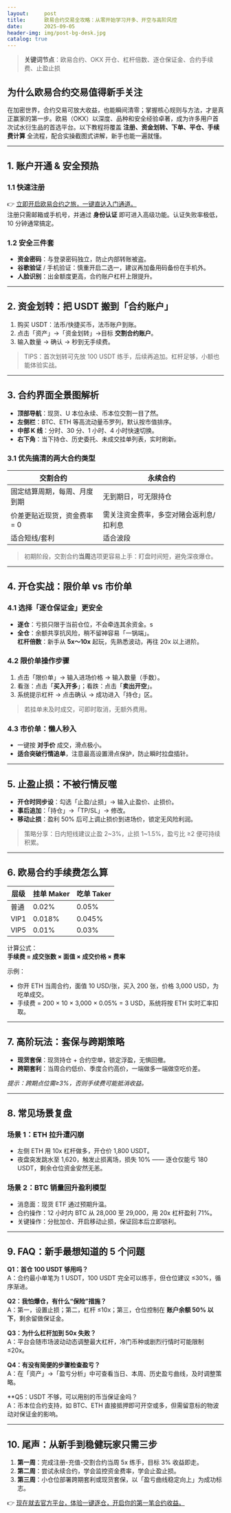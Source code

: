 ```yaml
---
layout:     post
title:      欧易合约交易全攻略：从零开始学习开多、开空与高阶风控
date:       2025-09-05
header-img: img/post-bg-desk.jpg
catalog: true
---
```


> **关键词节点**：欧易合约、OKX 开仓、杠杆倍数、逐仓保证金、合约手续费、止盈止损

## 为什么欧易合约交易值得新手关注  
在加密世界，合约交易可放大收益，也能瞬间清零；掌握核心规则与方法，才是真正赢家的第一步。欧易（OKX）以深度、品种和安全经验卓著，成为许多用户首次试水衍生品的首选平台。以下教程将覆盖 **注册、资金划转、下单、平仓、手续费计算** 全流程，配合实操截图式讲解，新手也能一遍就懂。

---

## 1. 账户开通 & 安全预热
### 1.1 快速注册
👉 [立即开启欧易合约之旅，一键直达入门通道。](https://okxdog.com/)  
注册只需邮箱或手机号，并通过 **身份认证** 即可进入高级功能。认证失败率极低，10 分钟通常搞定。

### 1.2 安全三件套
- **资金密码**：与登录密码独立，防止内部转账被盗。  
- **谷歌验证** / 手机验证：慎重开启二选一，建议再加备用码备份在手机外。  
- **人脸识别**：出金额度更高，合约账户杠杆上限提升。

---

## 2. 资金划转：把 USDT 搬到「合约账户」
1. 购买 USDT：法币/快捷买币，法币账户到账。  
2. 点击「资产」→「资金划转」→目标 **交割合约账户**。  
3. 输入数量 → 确认 → 秒到无手续费。  

> TIPS：首次划转可先放 100 USDT 练手，后续再追加。杠杆足够，小额也能体验实战。

---

## 3. 合约界面全景图解析  
- **顶部导航**：现货、U 本位永续、币本位交割一目了然。  
- **左侧栏**：BTC、ETH 等高流动量币罗列，默认按市值排序。  
- **中部 K 线**：分时、30 分、1 小时、4 小时快速切换。  
- **右下角**：当下持仓、历史委托、未成交挂单列表，实时刷新。

### 3.1 优先搞清的两大合约类型  
| 交割合约                                | 永续合约                                  |
|-----------------------------------------|-------------------------------------------|
| 固定结算周期，每周、月度到期            | 无到期日，可无限持仓                      |
| 价差更贴近现货，资金费率 = 0            | 需关注资金费率，多空对赌会返利息/扣利息   |
| 适合短线/套利                           | 适合波段                                  |

> 初期阶段，交割合约**当周**选项更容易上手：盯盘时间短，避免深夜爆仓。

---

## 4. 开仓实战：限价单 vs 市价单
### 4.1 选择「逐仓保证金」更安全  
- **逐仓**：亏损只限于当前仓位，不会牵连其余资金。s  
- **全仓**：余额共享抗风险，稍不留神容易「一锅端」。  
**杠杆倍数**：新手从 **5x～10x** 起玩，先熟悉波动，再往 20x 以上进阶。

### 4.2 限价单操作步骤  
1. 点击「限价单」→ 输入进场价格 → 输入数量（手数）。  
2. 看涨：点击「**买入开多**」；看跌：点击「**卖出开空**」。  
3. 系统提示杠杆 → 点击确认 → 成功进入「持仓」区。  

> 若挂单未及时成交，可即时取消，无额外费用。

### 4.3 市价单：懒人秒入  
- 一键按 **对手价** 成交，滑点极小。  
- **适合突破行情追单**，注意最高设置滑点保护，防止瞬时拉盘插针。

---

## 5. 止盈止损：不被行情反噬
- **开仓时同步设**：勾选「止盈/止损」→ 输入止盈价、止损价。  
- **事后追加**：「持仓」→「TP/SL」→ 修改。  
- **移动止损**：盈利 50% 后可上调止损价到进场价，锁定无风险利润。  

> 策略分享：日内短线建议止盈 2~3%，止损 1~1.5%，盈亏比 ≥2 便可持续积累。

---

## 6. 欧易合约手续费怎么算
| 层级 | 挂单 Maker | 吃单 Taker |
|------|------------|------------|
| 普通 | 0.02%      | 0.05%      |
| VIP1 | 0.018%     | 0.045%     |
| VIP5 | 0.01%      | 0.03%      |

计算公式：  
**手续费 = 成交张数 × 面值 × 成交价格 × 费率**  

示例：  
- 你开 ETH 当周合约，面值 10 USD/张，买入 200 张，价格 3,000 USD，为吃单成交。  
- 手续费 = 200 × 10 × 3,000 × 0.05% = 3 USD，系统将按 ETH 实时汇率扣取。

---

## 7. 高阶玩法：套保与跨期策略
- **现货套保**：现货持仓 + 合约空单，锁定浮盈，无惧回撤。  
- **跨期套利**：当周合约低价、季度合约高价，一端做多一端做空吃价差。  

*提示：跨期点位需≥3%，否则手续费可能抵消收益。*

---

## 8. 常见场景复盘
### 场景 1：ETH 拉升遭闪崩  
- 左侧 ETH 用 10x 杠杆做多，开仓价 1,800 USDT。  
- 夜盘突发跳水至 1,620，触发止损离场，损失 10% —— 逐仓仅能亏 180 USDT，剩余仓位资金安然无恙。

### 场景 2：BTC 销量回升盈利模型  
- 消息面：现货 ETF 通过预期升温。  
- 合约操作：12 小时内 BTC 从 28,000 至 29,000，用 20x 杠杆盈利 71%。  
- 关键操作：分批加仓、开启移动止损，保证回本后立即锁利。

---

## 9. FAQ：新手最想知道的 5 个问题
**Q1：首仓 100 USDT 够用吗？**  
A：合约最小单笔为 1 USDT，100 USDT 完全可以练手，但仓位建议 ≤30%，循序渐进。

**Q2：我怕爆仓，有什么“保险”措施？**  
A：第一，设置止损；第二，杠杆 ≤10x；第三，仓位控制在 **账户余额 50% 以下**，剩余留做保证金。

**Q3：为什么杠杆加到 50x 失败？**  
A：平台会随市场波动动态调整最大杠杆，冷门币种或剧烈行情时可能限制 ≤20x。

**Q4：有没有简便的步骤检查盈亏？**  
A：在「资产」→「盈亏分析」中可查看当日、本周、历史盈亏曲线，及时调整策略。

**Q5：USDT 不够，可以用别的币当保证金吗？  
A：币本位合约支持，如 BTC、ETH 直接抵押即可开空或多，但需留意标的物波动对保证金的影响。

---

## 10. 尾声：从新手到稳健玩家只需三步
1. **第一周**：完成注册-充值-交割合约当周 5x 练手，目标 3% 收益即走。  
2. **第二周**：尝试永续合约，学会监控资金费率，学会止盈止损。  
3. **第三周**：小仓位部署跨期套利或现货套保，以「盈亏曲线稳定向上」为成功标志。

👉 [现在就去官方平台，体验一键逐仓，开启你的第一笔合约收益。](https://okxdog.com/)